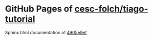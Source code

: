 GitHub Pages of [cesc-folch/tiago-tutorial](https://github.com/cesc-folch/tiago-tutorial.git)
===
Sphinx html documentation of [4905e9ef](https://github.com/cesc-folch/tiago-tutorial/tree/4905e9ef495d14fd612afecfa06150a9987edd36)
